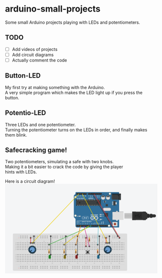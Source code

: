 # arduino-small-projects
Some small Arduino projects playing with LEDs and potentiometers.

## TODO

- [ ] Add videos of projects
- [ ] Add circuit diagrams
- [ ] Actually comment the code

## Button-LED
My first try at making something with the Arduino.\
A very simple program which makes the LED light up if you press the button.

## Potentio-LED
Three LEDs and one potentiometer.\
Turning the potentiometer turns on the LEDs in order, and finally makes them blink.

## Safecracking game!
Two potentiometers, simulating a safe with two knobs.\
Making it a bit easier to crack the code by giving the player\
hints with LEDs.

Here is a circuit diagram!
![Alt text](safecrackgame-led/safecrack-game.png?raw=true "Circuit Diagram")
